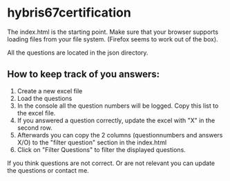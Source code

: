 # hybris67certification

The index.html is the starting point. Make sure that your browser supports loading files from your file system. (Firefox seems to work out of the box).

All the questions are located in the json directory.


How to keep track of you answers:
---------------------------------
1) Create a new excel file
2) Load the questions
3) In the console all the question numbers will be logged. Copy this list to the excel file.
4) If you answered a question correctly, update the excel with "X" in the second row.
5) Afterwards you can copy the 2 columns (questionnumbers and answers X/O) to the "filter question" section in the index.html
6) Click on "Filter Questions" to filter the displayed questions.


If you think questions are not correct. Or are not relevant you can update the questions or contact me.
